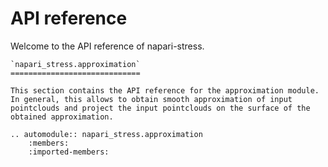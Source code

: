 # API reference

Welcome to the API reference of napari-stress.

```{eval-rst}
`napari_stress.approximation`
=============================

This section contains the API reference for the approximation module. In general, this allows to obtain smooth approximation of input pointclouds and project the input pointclouds on the surface of the obtained approximation.

.. automodule:: napari_stress.approximation
    :members:
    :imported-members:
```